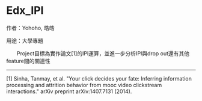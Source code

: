 # Edx_IPI

作者：Yohoho, 皓皓

用途：大學專題

　　Project目標為實作論文[1]的IPI運算，並進一步分析IPI與drop out還有其他feature間的關連性


------------------------------------------------------------------------------------------
[1] Sinha, Tanmay, et al. "Your click decides your fate: Inferring information processing and attrition behavior from mooc video clickstream interactions." arXiv preprint arXiv:1407.7131 (2014).